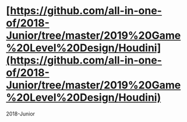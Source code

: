 # [https://github.com/all-in-one-of/2018-Junior/tree/master/2019%20Game%20Level%20Design/Houdini](https://github.com/all-in-one-of/2018-Junior/tree/master/2019%20Game%20Level%20Design/Houdini)

2018-Junior
